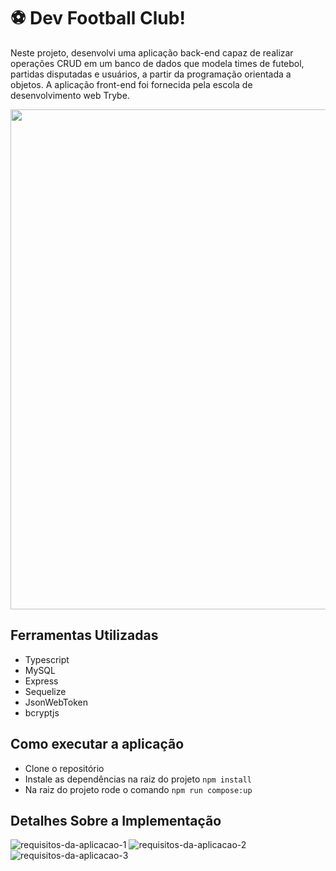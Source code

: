 # ⚽ Dev Football Club!

Neste projeto, desenvolvi uma aplicação back-end capaz de realizar operações CRUD em um banco de dados que modela times de futebol, partidas disputadas e usuários, a partir da programação orientada a objetos. A aplicação front-end foi fornecida pela escola de desenvolvimento web Trybe.

<div align="center">
  <img src="https://github.com/bermartorano/dev-football-club/assets/110858573/6f841605-4acd-4d16-82ae-b6c2e6680b3a" width=800px"/>
</div>

## Ferramentas Utilizadas
* Typescript
* MySQL
* Express
* Sequelize
* JsonWebToken
* bcryptjs

## Como executar a aplicação
* Clone o repositório
* Instale as dependências na raiz do projeto `npm install`
* Na raiz do projeto rode o comando `npm run compose:up`

## Detalhes Sobre a Implementação

![requisitos-da-aplicacao-1](https://github.com/bermartorano/dev-football-club/assets/110858573/150583de-9a44-4448-be7e-f73a72909610)
![requisitos-da-aplicacao-2](https://github.com/bermartorano/dev-football-club/assets/110858573/875b0dd7-1265-4de4-a8ae-91956fb8535d)
![requisitos-da-aplicacao-3](https://github.com/bermartorano/dev-football-club/assets/110858573/f31b6e10-eb05-47a5-8efa-e810bcb88ff5)


